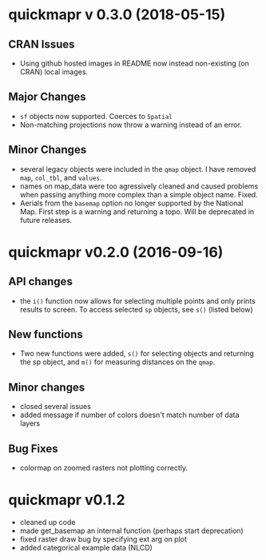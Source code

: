 # quickmapr v 0.3.0 (2018-05-15)

## CRAN Issues
- Using github hosted images in README now instead non-existing (on CRAN) local images.

## Major Changes
- `sf` objects now supported.  Coerces to `Spatial`
- Non-matching projections now throw a warning instead of an error.

## Minor Changes
- several legacy objects were included in the `qmap` object.  I have removed `map`, `col_tbl`, and `values`.
- names on map_data were too agressively cleaned and caused problems when passing anything more complex than a simple object name.  Fixed.
- Aerials from the `basemap` option no longer supported by the National Map.  First step is a warning and returning a topo.  Will be deprecated in future releases.


# quickmapr v0.2.0 (2016-09-16)

## API changes
- the `i()` function now allows for selecting multiple points and only prints 
results to screen.  To access selected `sp` objects, see `s()` (listed below)

## New functions
- Two new functions were added, `s()` for selecting objects and returning the sp
object, and `m()` for measuring distances on the `qmap`.

## Minor changes
- closed several issues
- added message if number of colors doesn't match number of data layers

## Bug Fixes
- colormap on zoomed rasters not plotting correctly.

# quickmapr v0.1.2

- cleaned up code
- made get_basemap an internal function (perhaps start deprecation)
- fixed raster draw bug by specifying ext arg on plot
- added categorical example data (NLCD)